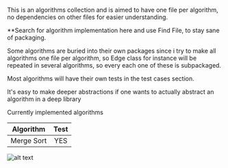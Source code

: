 This is an algorithms collection and is aimed to have one file per algorithm, no dependencies on other files for easier understanding. 

**Search for algorithm implementation here and use Find File, to stay sane of packaging.

Some algorithms are buried into their own packages since i try to make all algorithms one file per algorithm, so Edge class for instance will be repeated in several algorithms, so every each one of these is subpackaged.

Most algorithms will have their own tests in the test cases section.

It's easy to make deeper abstractions if one wants to actually abstract an algorithm in a deep library

Currently implemented algorithms 

| Algorithm            | Test          | 
| ---------------------|:-------------:|
| Merge Sort           |     YES       |

![alt text](https://travis-ci.org/despondency/algorithms.svg?branch=master)


